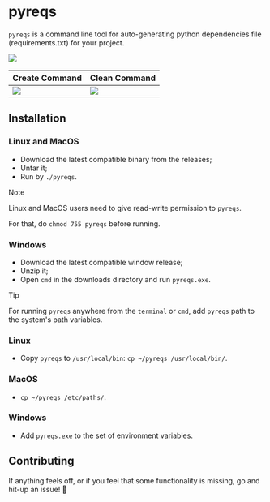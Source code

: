 # pyreqs

`pyreqs` is a command line tool for auto-generating python dependencies file (requirements.txt) for your project.

![](https://i.imgur.com/FaYjTro.png)

| Create Command | Clean Command |
| --- | --- |
| ![](https://i.imgur.com/73bduN1.png) | ![](https://i.imgur.com/FV6kyLq.png) |


## Installation

### Linux and MacOS

- Download the latest compatible binary from the releases;
- Untar it;
- Run by `./pyreqs`.

> [!NOTE]
> Linux and MacOS users need to give read-write permission to `pyreqs`.
> 
> For that, do `chmod 755 pyreqs` before running.


### Windows

- Download the latest compatible window release;
- Unzip it;
- Open `cmd` in the downloads directory and run `pyreqs.exe`.


> [!TIP]
> For running `pyreqs` anywhere from the `terminal` or `cmd`, add `pyreqs` path to the system's path variables.
> ### Linux
> - Copy `pyreqs` to `/usr/local/bin`: `cp ~/pyreqs /usr/local/bin/`.
> ### MacOS
> - `cp ~/pyreqs /etc/paths/`.
> ### Windows
> - Add `pyreqs.exe` to the set of environment variables.

## Contributing

If anything feels off, or if you feel that some functionality is missing, go and hit-up an issue! 🌟

